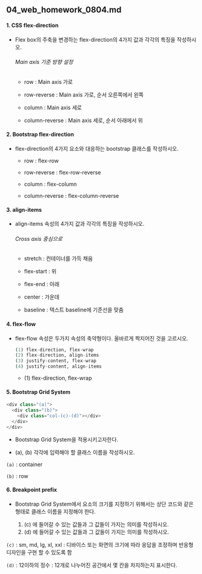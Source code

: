 ## 04_web_homework_0804.md

#### 1. CSS flex-direction

- Flex box의 주축을 변경하는 flex-direction의 4가지 값과 각각의 특징을 작성하시오.
  
  ###### Main axis 기준 방향 설정
  
  - row : Main axis 가로
  
  - row-reverse : Main axis 가로, 순서 오른쪽에서 왼쪽
  
  - column : Main axis 세로
  
  - column-reverse : Main axis 세로, 순서 아래에서 위

#### 2. Bootstrap flex-direction

- flex-direction의 4가지 요소와 대응하는 bootstrap 클래스를 작성하시오.
  
  - row : flex-row
  
  - row-reverse : flex-row-reverse
  
  - column : flex-column
  
  - column-reverse : flex-column-reverse

#### 3. align-items

- align-items 속성의 4가지 값과 각각의 특징을 작성하시오.
  
  ###### Cross axis 중심으로
  
  - stretch : 컨테이너를 가득 채움
  
  - flex-start : 위
  
  - flex-end : 아래
  
  - center : 가운데
  
  - baseline : 텍스트 baseline에 기준선을 맞춤

#### 4. flex-flow

- flex-flow 속성은 두가지 속성의 축약형이다. 올바르게 짝지어진 것을 고르시오.
  
  ```python
  (1) flex-direction, flex-wrap
  (2) flex-direction, align-items
  (3) justify-content, flex-wrap
  (4) justify-content, align-items
  ```
  
  - (1) flex-direction, flex-wrap

#### 5. Bootstrap Grid System

```python
<div class="(a)">
  <div class="(b)">
    <div class="col-(c)-(d)"></div>
  </div>
</div>
```

- Bootstrap Grid System을 적용시키고자한다. 

- (a), (b) 각각에 입력해야 할 클래스 이름을 작성하시오.

``(a)`` : container

``(b)`` : row

#### 6. Breakpoint prefix

- Bootstrap Grid System에서 요소의 크기를 지정하기 위해서는 상단 코드와 같은 형태로
  클래스 이름을 지정해야 한다. 
  
  1) (c) 에 들어갈 수 있는 값들과 그 값들이 가지는 의미를 작성하시오. 
  2) (d) 에 들어갈 수 있는 값들과 그 값들이 가지는 의미를 작성하시오.

``(c)`` : sm, md, lg, xl, xxl : 디바이스 또는 화면의 크기에 따라 응답을 조정하며 반응형 디자인을 구현 할 수 있도록 함

``(d)`` : 12이하의 정수 : 12개로 나누어진 공간에서 몇 칸을 차지하는지 표시한다.

